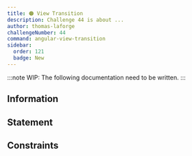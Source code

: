 ```yaml
---
title: 🟠 View Transition
description: Challenge 44 is about ...
author: thomas-laforge
challengeNumber: 44
command: angular-view-transition
sidebar:
  order: 121
  badge: New
---
```


:::note
WIP: The following documentation need to be written.
:::

## Information

## Statement

## Constraints
